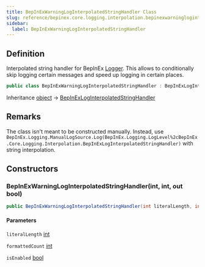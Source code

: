 ```yaml
---
title: BepInExWarningLogInterpolatedStringHandler Class
slug: reference/bepinex.core.logging.interpolation.bepinexwarningloginterpolatedstringhandler
sidebar:
  label: BepInExWarningLogInterpolatedStringHandler
---
```


## Definition

Interpolated string handler for BepInEx [Logger](../bepinex.logging.logger/). This allows to conditionally skip logging certain messages and speed up logging in certain places.

```csharp title="C#"
public class BepInExWarningLogInterpolatedStringHandler : BepInExLogInterpolatedStringHandler
```

Inheritance [object](https://learn.microsoft.com/dotnet/api/system.object/) → [BepInExLogInterpolatedStringHandler](../bepinex.core.logging.interpolation.bepinexloginterpolatedstringhandler/)

## Remarks

The class isn't meant to be constructed manually. Instead, use `BepInEx.Logging.ManualLogSource.Log(BepInEx.Logging.LogLevel%2cBepInEx.Core.Logging.Interpolation.BepInExLogInterpolatedStringHandler)` with string interpolation.

## Constructors

### BepInExWarningLogInterpolatedStringHandler(int, int, out bool)

```csharp title="C#"
public BepInExWarningLogInterpolatedStringHandler(int literalLength, int formattedCount, out bool isEnabled)
```

#### Parameters

`literalLength` [int](https://learn.microsoft.com/dotnet/api/system.int32/)

`formattedCount` [int](https://learn.microsoft.com/dotnet/api/system.int32/)

`isEnabled` [bool](https://learn.microsoft.com/dotnet/api/system.boolean/)
